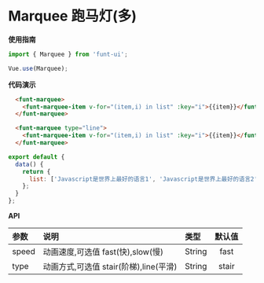 # Marquee 跑马灯(多)

**使用指南**

```js
import { Marquee } from 'funt-ui';

Vue.use(Marquee);
```

**代码演示**

<ClientOnly>
<marquee-stair />
</ClientOnly>  

```html
  <funt-marquee>
    <funt-marquee-item v-for="(item,i) in list" :key="i">{{item}}</funt-marquee-item>
  </funt-marquee>
```

<ClientOnly>
<marquee-line />
</ClientOnly>  

```html
  <funt-marquee type="line">
    <funt-marquee-item v-for="(item,i) in list" :key="i">{{item}}</funt-marquee-item>
  </funt-marquee>
```

```js
export default {
  data() {
    return {
      list: ['Javascript是世界上最好的语言1', 'Javascript是世界上最好的语言2', 'Javascript是世界上最好的语言3', 'Javascript是世界上最好的语言4', 'Javascript是世界上最好的语言5']
    };
  }
};
```

**API**

| 参数  | 说明                                   | 类型   | 默认值 |
| :---- | :------------------------------------- | :----- | :----: |
| speed | 动画速度,可选值 fast(快),slow(慢)      | String |  fast  |
| type  | 动画方式,可选值 stair(阶梯),line(平滑) | String | stair  |

